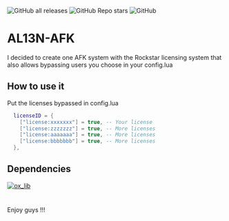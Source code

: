 ![GitHub all releases](https://img.shields.io/github/downloads/johnsoul777/AL13N-AFK/total?color=blue&logo=Github&style=for-the-badge)
![GitHub Repo stars](https://img.shields.io/github/stars/johnsoul777/al13n-afk?logo=github&style=for-the-badge)
![GitHub](https://img.shields.io/github/license/johnsoul777/AL13N-AFK?color=blue&style=for-the-badge)
# AL13N-AFK

I decided to create one AFK system with the Rockstar licensing system that also allows bypassing users you choose in your config.lua

## How to use it

Put the licenses bypassed in config.lua

```lua
  licenseID = {
    ["license:xxxxxxx"] = true, -- Your license
    ["license:zzzzzzz"] = true, -- More licenses
    ["license:aaaaaaa"] = true, -- More licenses
    ["license:bbbbbbb"] = true, -- More licenses
  },
```

## Dependencies

[![ox_lib](https://img.shields.io/badge/github-ox__lib-blue?style=for-the-badge&logo=github&logoColor=white&labelColor=grey)](https://github.com/overextended/ox_lib)

#

Enjoy guys !!!

